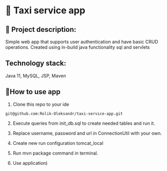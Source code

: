 # 🚕 Taxi service app
## 📄 Project description:
 Simple web app that supports user authentication and have basic CRUD operations. Created using in-build java functionality sql and servlets

## Technology stack:
Java 11, MySQL, JSP, Maven

## 📄How to use app
1. Clone this repo to your ide
```
git@github.com:Rolik-Oleksandr/taxi-service-app.git
```
2. Execute queries from init_db.sql to create needed tables and run it.
3. Replace username, password and url in ConnectionUtil with your own.

4. Create new run configuration tomcat_local 
5. Run mvn package command in terminal. 
6. Use application)
